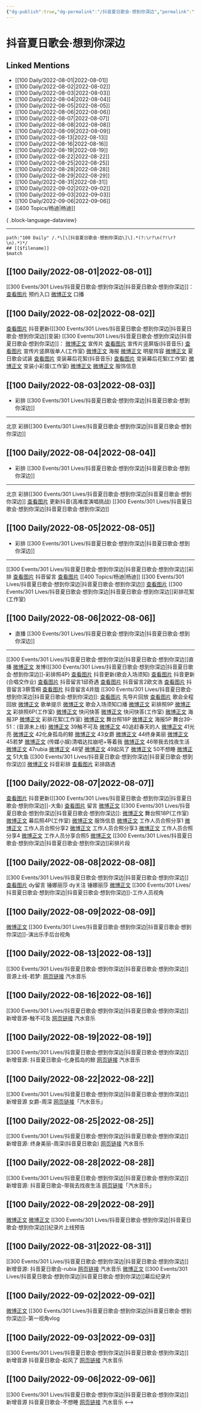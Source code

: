 ```yaml
---
{"dg-publish":true,"dg-permalink":"/抖音夏日歌会·想到你深边","permalink":"/抖音夏日歌会·想到你深边/","created":"2022-12-07T15:26:59.000+08:00","updated":"2023-08-24T18:49:24.641+08:00"}
---
```


# 抖音夏日歌会·想到你深边

## Linked Mentions
- [[100 Daily/2022-08-01\|2022-08-01]]
- [[100 Daily/2022-08-02\|2022-08-02]]
- [[100 Daily/2022-08-03\|2022-08-03]]
- [[100 Daily/2022-08-04\|2022-08-04]]
- [[100 Daily/2022-08-05\|2022-08-05]]
- [[100 Daily/2022-08-06\|2022-08-06]]
- [[100 Daily/2022-08-07\|2022-08-07]]
- [[100 Daily/2022-08-08\|2022-08-08]]
- [[100 Daily/2022-08-09\|2022-08-09]]
- [[100 Daily/2022-08-13\|2022-08-13]]
- [[100 Daily/2022-08-16\|2022-08-16]]
- [[100 Daily/2022-08-19\|2022-08-19]]
- [[100 Daily/2022-08-22\|2022-08-22]]
- [[100 Daily/2022-08-25\|2022-08-25]]
- [[100 Daily/2022-08-28\|2022-08-28]]
- [[100 Daily/2022-08-29\|2022-08-29]]
- [[100 Daily/2022-08-31\|2022-08-31]]
- [[100 Daily/2022-09-02\|2022-09-02]]
- [[100 Daily/2022-09-03\|2022-09-03]]
- [[100 Daily/2022-09-06\|2022-09-06]]
- [[400 Topics/杨迪\|杨迪]]

{ .block-language-dataview}

---

```expander
path:"100 Daily" /.*\[\[抖音夏日歌会·想到你深边\]\].*(?:\r?\n(?!\r?\n).*)*/
## [[$filename]]
$match
```
## [[100 Daily/2022-08-01\|2022-08-01]]
[[300 Events/301 Lives/抖音夏日歌会·想到你深边\|抖音夏日歌会·想到你深边]]：
[查看图片](https://wx1.sinaimg.cn/large/0088n2Pggy1h4rn3w0bx6j305104t3yi.jpg) 预约入口
[微博正文](https://m.weibo.cn/6466290670/4797728343458034) 口播
## [[100 Daily/2022-08-02\|2022-08-02]]
[查看图片](https://wx3.sinaimg.cn/large/0088n2Pggy1h4str2cdxkj30u01hdq6k.jpg) 抖音更新([[300 Events/301 Lives/抖音夏日歌会·想到你深边\|抖音夏日歌会·想到你深边]]变装)
[[300 Events/301 Lives/抖音夏日歌会·想到你深边\|抖音夏日歌会·想到你深边]]：
[微博正文](https://m.weibo.cn/6020086612/4798017611238106) 宣传片
[查看图片](https://wx1.sinaimg.cn/large/0088n2Pggy1h4stn4mi9uj30u01hdq5w.jpg) 宣传片竖屏版(抖音音乐)
[查看图片](https://wx1.sinaimg.cn/large/0088n2Pggy1h4sts1a8dxj30u01hdgp3.jpg) 宣传片竖屏版单人(工作室)
[微博正文](https://m.weibo.cn/6020086612/4798017615955645) 海报
[微博正文](https://m.weibo.cn/6020086612/4798020112092235) 明星阵容
[微博正文](https://m.weibo.cn/6020086612/4798078014195560) 夏日歌会试装
[查看图片](https://wx2.sinaimg.cn/large/0088n2Pggy1h4stjyxa10j30u01hd41c.jpg) 变装幕后花絮(抖音音乐)
[查看图片](https://wx4.sinaimg.cn/large/0088n2Pggy1h4stqmbwn8j30u01hdjui.jpg) 变装幕后花絮(工作室)
[微博正文](https://m.weibo.cn/7478855230/4798030068851572) 变装小彩蛋(工作室)
[微博正文](https://m.weibo.cn/7710473200/4798007701144526) [微博正文](https://m.weibo.cn/7710473200/4798056560335862) 服饰信息
## [[100 Daily/2022-08-03\|2022-08-03]]
  - 彩排 [[300 Events/301 Lives/抖音夏日歌会·想到你深边\|抖音夏日歌会·想到你深边]]
---
北京 彩排[[300 Events/301 Lives/抖音夏日歌会·想到你深边\|抖音夏日歌会·想到你深边]]
## [[100 Daily/2022-08-04\|2022-08-04]]
  - 彩排 [[300 Events/301 Lives/抖音夏日歌会·想到你深边\|抖音夏日歌会·想到你深边]]
---
北京 彩排[[300 Events/301 Lives/抖音夏日歌会·想到你深边\|抖音夏日歌会·想到你深边]]
[查看图片](https://wx1.sinaimg.cn/large/0088n2Pggy1h4v5z71l35j30u01hd78s.jpg) 更新抖音(高难度演唱挑战) [[300 Events/301 Lives/抖音夏日歌会·想到你深边\|抖音夏日歌会·想到你深边]]
## [[100 Daily/2022-08-05\|2022-08-05]]
  - 彩排 [[300 Events/301 Lives/抖音夏日歌会·想到你深边\|抖音夏日歌会·想到你深边]]
---
[[300 Events/301 Lives/抖音夏日歌会·想到你深边\|抖音夏日歌会·想到你深边]]彩排
[查看图片](https://wx2.sinaimg.cn/large/0088n2Pggy1h4wa4urwi9j30yi0qb40t.jpg) 抖音留言 [查看图片](https://wx2.sinaimg.cn/large/0088n2Pggy1h4wa0k0hi6j30u01hdjvk.jpg) [[400 Topics/杨迪\|杨迪]] [[300 Events/301 Lives/抖音夏日歌会·想到你深边\|抖音夏日歌会·想到你深边]]
[查看图片](https://wx3.sinaimg.cn/large/0088n2Pggy1h4wa0a762zj30u01hd0wb.jpg) [[300 Events/301 Lives/抖音夏日歌会·想到你深边\|抖音夏日歌会·想到你深边]]彩排花絮(工作室)
## [[100 Daily/2022-08-06\|2022-08-06]]
  - 直播 [[300 Events/301 Lives/抖音夏日歌会·想到你深边\|抖音夏日歌会·想到你深边]]
---
[[300 Events/301 Lives/抖音夏日歌会·想到你深边\|抖音夏日歌会·想到你深边]]直播
[微博正文](https://m.weibo.cn/1736988591/4799454714795296) 发博([[300 Events/301 Lives/抖音夏日歌会·想到你深边\|抖音夏日歌会·想到你深边]]-彩排照4P)
[查看图片](https://wx3.sinaimg.cn/large/0088n2Pggy1h4xfnt3yy4j30u01hdwid.jpg) 抖音更新(歌会入场须知)
[查看图片](https://wx4.sinaimg.cn/large/0088n2Pggy1h4xfojkoqej30u01hdjv1.jpg) 抖音更新(合唱交作业)
[查看图片](https://wx4.sinaimg.cn/large/0088n2Pggy1h4xfukmldqj30yi0j5765.jpg) 抖音留言1邱奇遇
[查看图片](https://wx4.sinaimg.cn/large/0088n2Pggy1h4xfu0x13cj30yi0msabm.jpg) 抖音留言2欧文浩
[查看图片](https://wx2.sinaimg.cn/large/0088n2Pggy1h4xftelpkxj30yi0fwq45.jpg) 抖音留言3蔡雪桐
[查看图片](https://wx2.sinaimg.cn/large/0088n2Pggy1h4xfssgzd3j30yi0g875p.jpg) 抖音留言4井胧
[[300 Events/301 Lives/抖音夏日歌会·想到你深边\|抖音夏日歌会·想到你深边]]:
[查看图片](https://wx2.sinaimg.cn/large/0088n2Pggy1h4xfxc33s0j30u0172got.jpg) 先导片回放
[查看图片](https://wx3.sinaimg.cn/large/0088n2Pggy1h4xfximqgqj30u0172juj.jpg) 歌会全程回放
[微博正文](https://m.weibo.cn/6466290670/4799391086939721) 歌单提示
[微博正文](https://m.weibo.cn/6020086612/4799459609285120) 歌会入场须知口播
[微博正文](https://m.weibo.cn/6020086612/4799467158766025) 彩排照9P
[微博正文](https://m.weibo.cn/7478855230/4799455155193401) 彩排照6P(工作室)
[微博正文](https://m.weibo.cn/6020086612/4799485940860824) 快问快答
[微博正文](https://m.weibo.cn/7478855230/4799475371480218) 快问快答(工作室)
[微博正文](https://m.weibo.cn/6020086612/4799497353565704) 海报3P
[微博正文](https://m.weibo.cn/7478855230/4799460402795712) 彩排花絮(工作室)
[微博正文](https://m.weibo.cn/7478855230/4799573673121168) 舞台照18P
[微博正文](https://m.weibo.cn/6020086612/4799605444971617) 海报5P
舞台39-51：(音源未上线)
[微博正文](https://m.weibo.cn/6020086612/4799586968802110) 39触不可及
[微博正文](https://m.weibo.cn/6020086612/4799564793517996) 40追赶春天的人
[微博正文](https://m.weibo.cn/6020086612/4799567529255404) 41光亮
[微博正文](https://m.weibo.cn/6020086612/4799778145437558) 42化身孤岛的鲸
[微博正文](https://m.weibo.cn/6020086612/4799571617910903) 43女爵
[微博正文](https://m.weibo.cn/6020086612/4799576328110412) 44终身美丽
[微博正文](https://m.weibo.cn/6020086612/4799577519033762) 45若梦
[微博正文](https://m.weibo.cn/2116890350/4799572272220176) (传媒小娱)清唱达拉崩吧+等着我
[微博正文](https://m.weibo.cn/6020086612/4799580283867204) 46带我去找夜生活
[微博正文](https://m.weibo.cn/6020086612/4799580728989819) 47rubia
[微博正文](https://m.weibo.cn/6020086612/4799597840700613) 48望
[微博正文](https://m.weibo.cn/6020086612/4799585275087678) 49起风了
[微博正文](https://m.weibo.cn/6020086612/4799588781786675) 50不想睡
[微博正文](https://m.weibo.cn/6020086612/4799595220311134) 51大鱼
[[300 Events/301 Lives/抖音夏日歌会·想到你深边\|抖音夏日歌会·想到你深边]]
[微博正文](https://m.weibo.cn/5122158435/4799272043942548) 抖音彩排
[查看图片](https://wx4.sinaimg.cn/large/0088n2Pggy1h4xfvitbaxj30u01hdtc7.jpg) 彩排路透

## [[100 Daily/2022-08-07\|2022-08-07]]
[查看图片](https://wx3.sinaimg.cn/large/0088n2Pggy1h4yktrtu4tj30u01hdtcc.jpg) 抖音更新([[300 Events/301 Lives/抖音夏日歌会·想到你深边\|抖音夏日歌会·想到你深边]]-大鱼)
[查看图片](https://wx4.sinaimg.cn/large/0088n2Pggy1h4ykvew0gcj30tx06ydfz.jpg) 留言 [微博正文](https://m.weibo.cn/1736988591/4799454714795296)
[[300 Events/301 Lives/抖音夏日歌会·想到你深边\|抖音夏日歌会·想到你深边]]:
[微博正文](https://m.weibo.cn/7478855230/4799648956417980) 舞台照18P(工作室)
[微博正文](https://m.weibo.cn/7478855230/4799914520089648) 幕后照4P(工作室)
[微博正文](https://m.weibo.cn/7607821847/4799620167501274) 服饰信息
[微博正文](https://m.weibo.cn/1768022233/4799781584506313) 工作人员合照分享1
[微博正文](https://m.weibo.cn/1614614867/4799651088433736) 工作人员合照分享2
[微博正文](https://m.weibo.cn/6004773754/4799628630823327) 工作人员合照分享3
[微博正文](https://m.weibo.cn/1751047555/4799652480679976) 工作人员合照分享4
[微博正文](https://m.weibo.cn/7717412244/4799912744584110) 工作人员分享合照5
[微博正文](https://m.weibo.cn/7633014126/4799765076509459) [[300 Events/301 Lives/抖音夏日歌会·想到你深边\|抖音夏日歌会·想到你深边]]彩排片段

## [[100 Daily/2022-08-08\|2022-08-08]]
[[300 Events/301 Lives/抖音夏日歌会·想到你深边\|抖音夏日歌会·想到你深边]]
[查看图片](https://wx1.sinaimg.cn/large/0088n2Pggy1h4zqahg8nxj30yi0eq75j.jpg) dy留言 锤娜丽莎
dy关注 锤娜丽莎
[微博正文](https://m.weibo.cn/5369966981/4800165703845751) [[300 Events/301 Lives/抖音夏日歌会·想到你深边\|抖音夏日歌会·想到你深边]]-工作人员视角
## [[100 Daily/2022-08-09\|2022-08-09]]
[微博正文](https://weibo.com/detail/4800341785448714) [[300 Events/301 Lives/抖音夏日歌会·想到你深边\|抖音夏日歌会·想到你深边]]-演出乐手后台视角
## [[100 Daily/2022-08-13\|2022-08-13]]
[[300 Events/301 Lives/抖音夏日歌会·想到你深边\|抖音夏日歌会·想到你深边]] 音源上线-若梦:
[网页链接](https://weibo.cn/sinaurl?u=https%3A%2F%2Fqishui.douyin.com%2Fs%2FjMWegc2%2F) 汽水音乐
## [[100 Daily/2022-08-16\|2022-08-16]]
[[300 Events/301 Lives/抖音夏日歌会·想到你深边\|抖音夏日歌会·想到你深边]] 新增音源-触不可及
[网页链接](https://weibo.cn/sinaurl?u=https%3A%2F%2Fqishui.douyin.com%2Fs%2FjDYdvJF%2F) 汽水音乐
## [[100 Daily/2022-08-19\|2022-08-19]]
[[300 Events/301 Lives/抖音夏日歌会·想到你深边\|抖音夏日歌会·想到你深边]] 新增音源:
抖音夏日歌会-化身孤岛的鲸
[网页链接](https://weibo.cn/sinaurl?u=https%3A%2F%2Fqishui.douyin.com%2Fs%2Fja6oqwj%2F) 汽水音乐
## [[100 Daily/2022-08-22\|2022-08-22]]
[[300 Events/301 Lives/抖音夏日歌会·想到你深边\|抖音夏日歌会·想到你深边]] 新增音源
女爵-周深
[网页链接](https://weibo.cn/sinaurl?u=https%3A%2F%2Fqishui.douyin.com%2Fs%2FjQMJynp%2F)「汽水音乐」
## [[100 Daily/2022-08-25\|2022-08-25]]
[[300 Events/301 Lives/抖音夏日歌会·想到你深边\|抖音夏日歌会·想到你深边]] 新增音源:
终身美丽-周深(抖音夏日歌会)
[网页链接](https://weibo.cn/sinaurl?u=https%3A%2F%2Fqishui.douyin.com%2Fs%2FjbBv46d%2F) 汽水音乐
## [[100 Daily/2022-08-28\|2022-08-28]]
[[300 Events/301 Lives/抖音夏日歌会·想到你深边\|抖音夏日歌会·想到你深边]] 新增音源:
抖音夏日歌会-带我去找夜生活
[网页链接](https://weibo.cn/sinaurl?u=https%3A%2F%2Fqishui.douyin.com%2Fs%2FjWd1CSf%2F)「汽水音乐」
## [[100 Daily/2022-08-29\|2022-08-29]]
[微博正文](https://weibo.com/detail/4807749659003300) [微博正文](https://weibo.com/detail/4807856191444454) [[300 Events/301 Lives/抖音夏日歌会·想到你深边\|抖音夏日歌会·想到你深边]]纪录片上线预告
## [[100 Daily/2022-08-31\|2022-08-31]]
[[300 Events/301 Lives/抖音夏日歌会·想到你深边\|抖音夏日歌会·想到你深边]] 新增音源:
抖音夏日歌会-rubia
[网页链接](https://weibo.cn/sinaurl?u=https%3A%2F%2Fqishui.douyin.com%2Fs%2Fjw87Rgc%2F) 汽水音乐
[微博正文](https://m.weibo.cn/7478855230/4808475454475807) [[300 Events/301 Lives/抖音夏日歌会·想到你深边\|抖音夏日歌会·想到你深边]]幕后纪录片
## [[100 Daily/2022-09-02\|2022-09-02]]
[微博正文](https://m.weibo.cn/7478855230/4809191958513716) [[300 Events/301 Lives/抖音夏日歌会·想到你深边\|抖音夏日歌会·想到你深边]]-第一视角vlog
## [[100 Daily/2022-09-03\|2022-09-03]]
[[300 Events/301 Lives/抖音夏日歌会·想到你深边\|抖音夏日歌会·想到你深边]] 新增音源
抖音夏日歌会-起风了
[网页链接](https://weibo.cn/sinaurl?u=https%3A%2F%2Fmusic.douyin.com%2Fqishui%2Fshare%2Ftrack%3Ftrack_id%3D7128313451004299265) 汽水音乐
## [[100 Daily/2022-09-06\|2022-09-06]]
[[300 Events/301 Lives/抖音夏日歌会·想到你深边\|抖音夏日歌会·想到你深边]] 新增音源
抖音夏日歌会-不想睡
[网页链接](https://weibo.cn/sinaurl?u=https%3A%2F%2Fqishui.douyin.com%2Fs%2F68KJkDt%2F) 汽水音乐
<-->